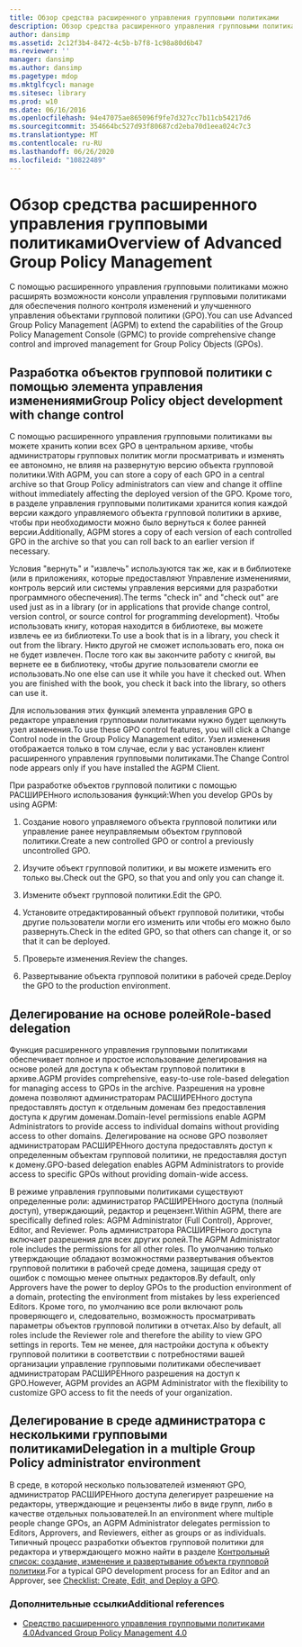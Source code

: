 ```yaml
---
title: Обзор средства расширенного управления групповыми политиками
description: Обзор средства расширенного управления групповыми политиками
author: dansimp
ms.assetid: 2c12f3b4-8472-4c5b-b7f8-1c98a80d6b47
ms.reviewer: ''
manager: dansimp
ms.author: dansimp
ms.pagetype: mdop
ms.mktglfcycl: manage
ms.sitesec: library
ms.prod: w10
ms.date: 06/16/2016
ms.openlocfilehash: 94e47075ae865096f9fe7d327cc7b11cb54217d6
ms.sourcegitcommit: 354664bc527d93f80687cd2eba70d1eea024c7c3
ms.translationtype: MT
ms.contentlocale: ru-RU
ms.lasthandoff: 06/26/2020
ms.locfileid: "10822489"
---
```

# <span data-ttu-id="ac656-103">Обзор средства расширенного управления групповыми политиками</span><span class="sxs-lookup"><span data-stu-id="ac656-103">Overview of Advanced Group Policy Management</span></span>


<span data-ttu-id="ac656-104">С помощью расширенного управления групповыми политиками можно расширять возможности консоли управления групповыми политиками для обеспечения полного контроля изменений и улучшенного управления объектами групповой политики (GPO).</span><span class="sxs-lookup"><span data-stu-id="ac656-104">You can use Advanced Group Policy Management (AGPM) to extend the capabilities of the Group Policy Management Console (GPMC) to provide comprehensive change control and improved management for Group Policy Objects (GPOs).</span></span>

## <span data-ttu-id="ac656-105">Разработка объектов групповой политики с помощью элемента управления изменениями</span><span class="sxs-lookup"><span data-stu-id="ac656-105">Group Policy object development with change control</span></span>


<span data-ttu-id="ac656-106">С помощью расширенного управления групповыми политиками вы можете хранить копии всех GPO в центральном архиве, чтобы администраторы групповых политик могли просматривать и изменять ее автономно, не влияя на развернутую версию объекта групповой политики.</span><span class="sxs-lookup"><span data-stu-id="ac656-106">With AGPM, you can store a copy of each GPO in a central archive so that Group Policy administrators can view and change it offline without immediately affecting the deployed version of the GPO.</span></span> <span data-ttu-id="ac656-107">Кроме того, в разделе управления групповыми политиками хранится копия каждой версии каждого управляемого объекта групповой политики в архиве, чтобы при необходимости можно было вернуться к более ранней версии.</span><span class="sxs-lookup"><span data-stu-id="ac656-107">Additionally, AGPM stores a copy of each version of each controlled GPO in the archive so that you can roll back to an earlier version if necessary.</span></span>

<span data-ttu-id="ac656-108">Условия "вернуть" и "извлечь" используются так же, как и в библиотеке (или в приложениях, которые предоставляют Управление изменениями, контроль версий или системы управления версиями для разработки программного обеспечения).</span><span class="sxs-lookup"><span data-stu-id="ac656-108">The terms "check in" and "check out" are used just as in a library (or in applications that provide change control, version control, or source control for programming development).</span></span> <span data-ttu-id="ac656-109">Чтобы использовать книгу, которая находится в библиотеке, вы можете извлечь ее из библиотеки.</span><span class="sxs-lookup"><span data-stu-id="ac656-109">To use a book that is in a library, you check it out from the library.</span></span> <span data-ttu-id="ac656-110">Никто другой не сможет использовать его, пока он не будет извлечен. После того как вы закончите работу с книгой, вы вернете ее в библиотеку, чтобы другие пользователи смогли ее использовать.</span><span class="sxs-lookup"><span data-stu-id="ac656-110">No one else can use it while you have it checked out. When you are finished with the book, you check it back into the library, so others can use it.</span></span>

<span data-ttu-id="ac656-111">Для использования этих функций элемента управления GPO в редакторе управления групповыми политиками нужно будет щелкнуть узел изменения.</span><span class="sxs-lookup"><span data-stu-id="ac656-111">To use these GPO control features, you will click a Change Control node in the Group Policy Management editor.</span></span> <span data-ttu-id="ac656-112">Узел изменения отображается только в том случае, если у вас установлен клиент расширенного управления групповыми политиками.</span><span class="sxs-lookup"><span data-stu-id="ac656-112">The Change Control node appears only if you have installed the AGPM Client.</span></span>

<span data-ttu-id="ac656-113">При разработке объектов групповой политики с помощью РАСШИРЕНного использования функций:</span><span class="sxs-lookup"><span data-stu-id="ac656-113">When you develop GPOs by using AGPM:</span></span>

1.  <span data-ttu-id="ac656-114">Создание нового управляемого объекта групповой политики или управление ранее неуправляемым объектом групповой политики.</span><span class="sxs-lookup"><span data-stu-id="ac656-114">Create a new controlled GPO or control a previously uncontrolled GPO.</span></span>

2.  <span data-ttu-id="ac656-115">Изучите объект групповой политики, и вы можете изменить его только вы.</span><span class="sxs-lookup"><span data-stu-id="ac656-115">Check out the GPO, so that you and only you can change it.</span></span>

3.  <span data-ttu-id="ac656-116">Измените объект групповой политики.</span><span class="sxs-lookup"><span data-stu-id="ac656-116">Edit the GPO.</span></span>

4.  <span data-ttu-id="ac656-117">Установите отредактированный объект групповой политики, чтобы другие пользователи могли его изменить или чтобы его можно было развернуть.</span><span class="sxs-lookup"><span data-stu-id="ac656-117">Check in the edited GPO, so that others can change it, or so that it can be deployed.</span></span>

5.  <span data-ttu-id="ac656-118">Проверьте изменения.</span><span class="sxs-lookup"><span data-stu-id="ac656-118">Review the changes.</span></span>

6.  <span data-ttu-id="ac656-119">Развертывание объекта групповой политики в рабочей среде.</span><span class="sxs-lookup"><span data-stu-id="ac656-119">Deploy the GPO to the production environment.</span></span>

## <span data-ttu-id="ac656-120">Делегирование на основе ролей</span><span class="sxs-lookup"><span data-stu-id="ac656-120">Role-based delegation</span></span>


<span data-ttu-id="ac656-121">Функция расширенного управления групповыми политиками обеспечивает полное и простое использование делегирования на основе ролей для доступа к объектам групповой политики в архиве.</span><span class="sxs-lookup"><span data-stu-id="ac656-121">AGPM provides comprehensive, easy-to-use role-based delegation for managing access to GPOs in the archive.</span></span> <span data-ttu-id="ac656-122">Разрешения на уровне домена позволяют администраторам РАСШИРЕНного доступа предоставлять доступ к отдельным доменам без предоставления доступа к другим доменам.</span><span class="sxs-lookup"><span data-stu-id="ac656-122">Domain-level permissions enable AGPM Administrators to provide access to individual domains without providing access to other domains.</span></span> <span data-ttu-id="ac656-123">Делегирование на основе GPO позволяет администраторам РАСШИРЕНного доступа предоставлять доступ к определенным объектам групповой политики, не предоставляя доступ к домену.</span><span class="sxs-lookup"><span data-stu-id="ac656-123">GPO-based delegation enables AGPM Administrators to provide access to specific GPOs without providing domain-wide access.</span></span>

<span data-ttu-id="ac656-124">В режиме управления групповыми политиками существуют определенные роли: администратор РАСШИРЕНного доступа (полный доступ), утверждающий, редактор и рецензент.</span><span class="sxs-lookup"><span data-stu-id="ac656-124">Within AGPM, there are specifically defined roles: AGPM Administrator (Full Control), Approver, Editor, and Reviewer.</span></span> <span data-ttu-id="ac656-125">Роль администратора РАСШИРЕНного доступа включает разрешения для всех других ролей.</span><span class="sxs-lookup"><span data-stu-id="ac656-125">The AGPM Administrator role includes the permissions for all other roles.</span></span> <span data-ttu-id="ac656-126">По умолчанию только утверждающие обладают возможностями развертывания объектов групповой политики в рабочей среде домена, защищая среду от ошибок с помощью менее опытных редакторов.</span><span class="sxs-lookup"><span data-stu-id="ac656-126">By default, only Approvers have the power to deploy GPOs to the production environment of a domain, protecting the environment from mistakes by less experienced Editors.</span></span> <span data-ttu-id="ac656-127">Кроме того, по умолчанию все роли включают роль проверяющего и, следовательно, возможность просматривать параметры объектов групповой политики в отчетах.</span><span class="sxs-lookup"><span data-stu-id="ac656-127">Also by default, all roles include the Reviewer role and therefore the ability to view GPO settings in reports.</span></span> <span data-ttu-id="ac656-128">Тем не менее, для настройки доступа к объекту групповой политики в соответствии с потребностями вашей организации управление групповыми политиками обеспечивает администраторам РАСШИРЕНного разрешения на доступ к GPO.</span><span class="sxs-lookup"><span data-stu-id="ac656-128">However, AGPM provides an AGPM Administrator with the flexibility to customize GPO access to fit the needs of your organization.</span></span>

## <span data-ttu-id="ac656-129">Делегирование в среде администратора с несколькими групповыми политиками</span><span class="sxs-lookup"><span data-stu-id="ac656-129">Delegation in a multiple Group Policy administrator environment</span></span>


<span data-ttu-id="ac656-130">В среде, в которой несколько пользователей изменяют GPO, администратор РАСШИРЕНного доступа делегирует разрешение на редакторы, утверждающие и рецензенты либо в виде групп, либо в качестве отдельных пользователей.</span><span class="sxs-lookup"><span data-stu-id="ac656-130">In an environment where multiple people change GPOs, an AGPM Administrator delegates permission to Editors, Approvers, and Reviewers, either as groups or as individuals.</span></span> <span data-ttu-id="ac656-131">Типичный процесс разработки объектов групповой политики для редактора и утверждающего можно найти в разделе [Контрольный список: создание, изменение и развертывание объекта групповой политики](checklist-create-edit-and-deploy-a-gpo-agpm40.md).</span><span class="sxs-lookup"><span data-stu-id="ac656-131">For a typical GPO development process for an Editor and an Approver, see [Checklist: Create, Edit, and Deploy a GPO](checklist-create-edit-and-deploy-a-gpo-agpm40.md).</span></span>

### <span data-ttu-id="ac656-132">Дополнительные ссылки</span><span class="sxs-lookup"><span data-stu-id="ac656-132">Additional references</span></span>

-   [<span data-ttu-id="ac656-133">Средство расширенного управления групповыми политиками 4.0</span><span class="sxs-lookup"><span data-stu-id="ac656-133">Advanced Group Policy Management 4.0</span></span>](advanced-group-policy-management-40.md)

 

 





